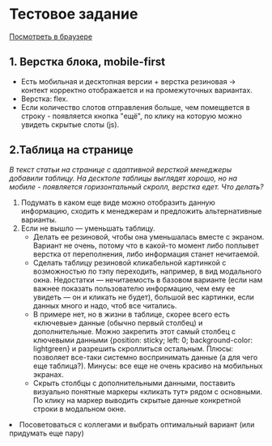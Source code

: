 <h1>Тестовое задание</h1>
<a href="https://nataliavozhdaeva.github.io/travel-test/dist/" target="_blanck">Посмотреть в браузере</a>
<h2>1. Верстка блока, mobile-first</h2>
<ul>
  <li>Есть мобильная и десктопная версии + верстка резиновая -> контект корректно отображается и на промежуточных вариантах.</li>
  <li>Верстка: flex.</li>
  <li>Если количество слотов отправления больше, чем помещвется в строку - появляется кнопка "ещё", по клику на которую можно увидеть скрытые слоты (js).</li>
</ul>

<h2>2.Таблица на странице</h2>
<p><i>В текст статьи на странице с адаптивной версткой менеджеры добавили таблицу. На десктопе таблицы выглядят хорошо, но на мобиле - появляется горизонтальный скролл, верстка едет. Что делать?</i></p>

<ol>
  <li>
    Подумать в каком еще виде можно отобразить данную информацию, сходить к менеджерам и предложить альтернативные варианты.
  </li>
  <li>Если не вышло — уменьшать таблицу.
    <ul>
  <li>Делать ее резиновой, чтобы она уменьшалась вместе с экраном. Вариант не очень, потому что в какой-то момент либо поплывет верстка от переполнения, либо информация станет нечитаемой.</li>
  <li>Сделать таблицу резиновой кликабельной картинкой с возможностью по тэпу переходить, например, в вид модального окна. Недостатки — нечитаемость в базовом варианте (если нам важнее показать пользователю информацию, чем ему ее увидеть — он и кликать не будет), большой вес картинки, если данных много и надо, чтоб все читались.</li>
  <li>В примере нет, но в жизни в таблице, скорее всего есть «ключевые» данные (обычно первый столбец) и дополнительные. Можно закрепить этот самый столбец с ключевыми данными {position: sticky; left: 0; background-color: lightgreen} и разрешить скроллиться остальным. Плюсы: позволяет все-таки системно воспринимать данные (а для чего еще таблица?). Минусы: все еще не очень красиво на мобильных экранах.</li>
  <li>Скрыть столбцы с дополнительными данными, поставить визуально понятные маркеры «кликать тут» рядом с основными. По клику на маркер выводить скрытые данные конкретной строки в модальном окне.</li></li></ol>
  <li>Посоветоваться с коллегами и выбрать оптимальный вариант (или придумать еще пару) </li>
</ol>

